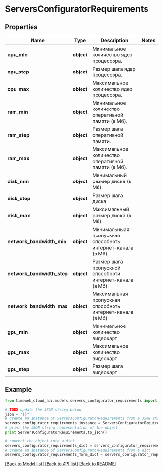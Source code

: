 # ServersConfiguratorRequirements


## Properties
Name | Type | Description | Notes
------------ | ------------- | ------------- | -------------
**cpu_min** | **object** | Минимальное количество ядер процессора. | 
**cpu_step** | **object** | Размер шага ядер процессора. | 
**cpu_max** | **object** | Максимальное количество ядер процессора. | 
**ram_min** | **object** | Минимальное количество оперативной памяти (в Мб). | 
**ram_step** | **object** | Размер шага оперативной памяти. | 
**ram_max** | **object** | Максимальное количество оперативной памяти (в Мб). | 
**disk_min** | **object** | Минимальный размер диска (в Мб). | 
**disk_step** | **object** | Размер шага диска | 
**disk_max** | **object** | Максимальный размер диска (в Мб). | 
**network_bandwidth_min** | **object** | Минимальныая пропускная способноть интернет-канала (в Мб) | 
**network_bandwidth_step** | **object** | Размер шага пропускной способноти интернет-канала (в Мб) | 
**network_bandwidth_max** | **object** | Максимальная пропускная способноть интернет-канала (в Мб) | 
**gpu_min** | **object** | Минимальное количество видеокарт | 
**gpu_max** | **object** | Максимальное количество видеокарт | 
**gpu_step** | **object** | Размер шага видеокарт | 

## Example

```python
from timeweb_cloud_api.models.servers_configurator_requirements import ServersConfiguratorRequirements

# TODO update the JSON string below
json = "{}"
# create an instance of ServersConfiguratorRequirements from a JSON string
servers_configurator_requirements_instance = ServersConfiguratorRequirements.from_json(json)
# print the JSON string representation of the object
print ServersConfiguratorRequirements.to_json()

# convert the object into a dict
servers_configurator_requirements_dict = servers_configurator_requirements_instance.to_dict()
# create an instance of ServersConfiguratorRequirements from a dict
servers_configurator_requirements_form_dict = servers_configurator_requirements.from_dict(servers_configurator_requirements_dict)
```
[[Back to Model list]](../README.md#documentation-for-models) [[Back to API list]](../README.md#documentation-for-api-endpoints) [[Back to README]](../README.md)


